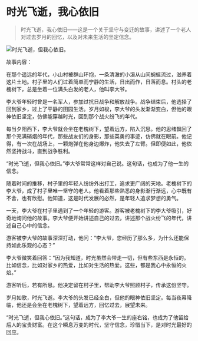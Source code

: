 # 时光飞逝，我心依旧

> 时光飞逝，我心依旧——这是一个关于坚守与变迁的故事，讲述了一个老人对过去岁月的回忆，以及对未来生活的坚定信念。

![时光飞逝，但我心依旧。](/images/207c2a15c005494fb135465f65e55776.jpg)

故事内容：

在那个遥远的年代，小山村被群山环抱，一条清澈的小溪从山间蜿蜒流过，滋养着这片土地。村子里的人们过着简单而宁静的生活，日出而作，日落而息。村头的老槐树下，总是坐着一位满头白发的老人，他叫李大爷。

李大爷年轻时曾是一名军人，参加过抗日战争和解放战争。战争结束后，他选择了回到家乡，过上了平静的田园生活。岁月如梭，李大爷的头发渐渐变白，但他的眼神依旧坚定，仿佛能穿越时光，回到那个战火纷飞的年代。

每当夕阳西下，李大爷就会坐在老槐树下，望着远方，陷入沉思。他的思绪飘回了那个充满硝烟的年代，那些战友们的身影，那些英勇的事迹，仿佛就在眼前。他记得，有一次在战场上，一颗炮弹在他身边爆炸，他失去了左臂。但即便如此，他依然坚持战斗，直到战争胜利。

“时光飞逝，但我心依旧。”李大爷常常这样对自己说。这句话，也成为了他一生的信念。

随着时间的推移，村子里的年轻人纷纷外出打工，追求更广阔的天地。老槐树下的李大爷，成了村子里唯一坚守的老人。他看着那些熟悉的身影渐行渐远，心中既有不舍，也有欣慰。他知道，这是时代发展的必然，是年轻人追求梦想的勇气。

一天，李大爷在村子里遇到了一个年轻的游客。游客被老槐树下的李大爷吸引，好奇地询问他的故事。李大爷便开始讲述自己的过去，讲述那个战火纷飞的年代，讲述自己心中的信念。

游客被李大爷的故事深深打动，他问：“李大爷，您经历了那么多，为什么还能保持如此乐观的心态？”

李大爷微笑着回答：“因为我知道，时光虽然会带走一切，但有些东西是永恒的。比如信念，比如对家乡的热爱，比如对生活的热爱。这些，都是我心中永恒的火焰。”

游客听后，若有所思。他决定留在村子里，帮助李大爷照顾村子，传承这份坚守。

岁月如歌，时光飞逝。李大爷的头发已经全白，但他的眼神依旧坚定。每当夜幕降临，他还是会坐在老槐树下，望着远方，回忆过去，展望未来。

“时光飞逝，但我心依旧。”这句话，成为了李大爷一生的座右铭，也成为了他留给后人的宝贵财富。在这个瞬息万变的时代，坚守信念，珍惜当下，是对时光最好的回应。